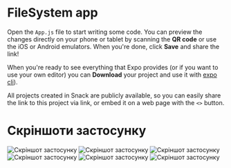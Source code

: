 # FileSystem app

Open the `App.js` file to start writing some code. You can preview the changes directly on your phone or tablet by scanning the **QR code** or use the iOS or Android emulators. When you're done, click **Save** and share the link!

When you're ready to see everything that Expo provides (or if you want to use your own editor) you can **Download** your project and use it with [expo cli](https://docs.expo.dev/get-started/installation/#expo-cli)).

All projects created in Snack are publicly available, so you can easily share the link to this project via link, or embed it on a web page with the `<>` button.

# Скріншоти застосунку
![Скріншот застосунку](screenshots/1.jpg)
![Скріншот застосунку](screenshots/2.jpg)
![Скріншот застосунку](screenshots/3.jpg)
![Скріншот застосунку](screenshots/4.jpg)
![Скріншот застосунку](screenshots/5.jpg)
![Скріншот застосунку](screenshots/6.jpg)

